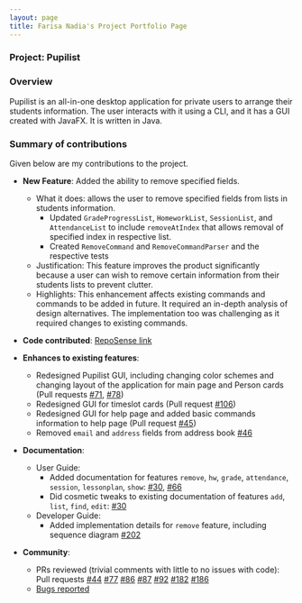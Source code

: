 ```yaml
---
layout: page
title: Farisa Nadia's Project Portfolio Page
---
```


### Project: Pupilist

### Overview
Pupilist is an all-in-one desktop application for private users to arrange their students information. The user interacts with it using a CLI, and it has a GUI created with JavaFX. It is written in Java.

### Summary of contributions
Given below are my contributions to the project.

* **New Feature**: Added the ability to remove specified fields.
  * What it does: allows the user to remove specified fields from lists in students information.
    * Updated `GradeProgressList`, `HomeworkList`, `SessionList`, and `AttendanceList` to include `removeAtIndex` that allows removal of specified index in respective list.
    * Created `RemoveCommand` and `RemoveCommandParser` and the respective tests
  * Justification: This feature improves the product significantly because a user can wish to remove certain information from their students lists to prevent clutter. 
  * Highlights: This enhancement affects existing commands and commands to be added in future. It required an in-depth analysis of design alternatives. The implementation too was challenging as it required changes to existing commands.
  
* **Code contributed**: [RepoSense link](https://nus-cs2103-ay2223s1.github.io/tp-dashboard/?search=farisanadia&breakdown=true)

* **Enhances to existing features**:
  * Redesigned Pupilist GUI, including changing color schemes and changing layout of the application for main page and Person cards (Pull requests [#71](https://github.com/AY2223S1-CS2103T-W09-4/tp/pull/71), [#78](https://github.com/AY2223S1-CS2103T-W09-4/tp/pull/78))
  * Redesigned GUI for timeslot cards (Pull request [#106](https://github.com/AY2223S1-CS2103T-W09-4/tp/pull/106))
  * Redesigned GUI for help page and added basic commands information to help page (Pull request [#45](https://github.com/AY2223S1-CS2103T-W09-4/tp/pull/45))
  * Removed `email` and `address` fields from address book [#46](https://github.com/AY2223S1-CS2103T-W09-4/tp/pull/46)

* **Documentation**:
  * User Guide:
    * Added documentation for features `remove`, `hw`, `grade`, `attendance`, `session`, `lessonplan`, `show`: [#30](https://github.com/AY2223S1-CS2103T-W09-4/tp/pull/30), [#66](https://github.com/AY2223S1-CS2103T-W09-4/tp/pull/66)
    * Did cosmetic tweaks to existing documentation of features `add`, `list`, `find`, `edit`: [#30](https://github.com/AY2223S1-CS2103T-W09-4/tp/pull/30)
  * Developer Guide:
    * Added implementation details for `remove` feature, including sequence diagram [#202](https://github.com/AY2223S1-CS2103T-W09-4/tp/pull/202)
    
* **Community**:
  * PRs reviewed (trivial comments with little to no issues with code): Pull requests [#44](https://github.com/AY2223S1-CS2103T-W09-4/tp/pull/44) [#77](https://github.com/AY2223S1-CS2103T-W09-4/tp/pull/77) [#86](https://github.com/AY2223S1-CS2103T-W09-4/tp/pull/86) [#87](https://github.com/AY2223S1-CS2103T-W09-4/tp/pull/87) [#92](https://github.com/AY2223S1-CS2103T-W09-4/tp/pull/92) [#182](https://github.com/AY2223S1-CS2103T-W09-4/tp/pull/182) [#186](https://github.com/AY2223S1-CS2103T-W09-4/tp/pull/186)
  * [Bugs reported](https://github.com/farisanadia/ped/issues)
